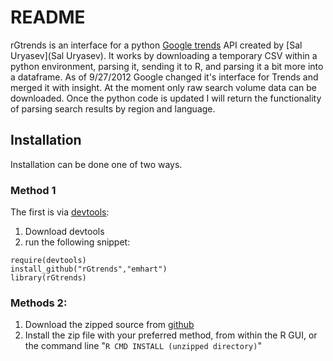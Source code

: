 README 
=========
rGtrends is an interface for a python [Google trends](http://www.google.com/trends) API created by [Sal Uryasev](Sal Uryasev).  It works by downloading a temporary CSV within a python environment, parsing it, sending it to R, and parsing it a bit more into a dataframe.  As of 9/27/2012 Google changed it's interface for Trends and merged it with insight.  At the moment only raw search volume data can be downloaded.  Once the python code is updated I will return the functionality of parsing search results by region and language.

Installation
----
Installation can be done one of two ways.  
### Method 1 

The first is via [devtools](http://github.com/hadley/devtools):

1. Download devtools
2. run the following snippet:
```{r eval=FALSE}
require(devtools) 
install_github("rGtrends","emhart") 
library(rGtrends)
```

### Methods 2:

1. Download the zipped source from [github](https://github.com/emhart/rGtrends/zipball/master)
2. Install the zip file with your preferred method, from within the R GUI, or the command line "`R CMD INSTALL (unzipped directory)`"
